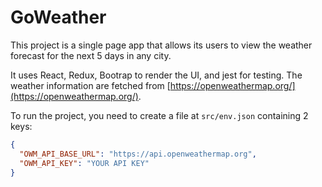# GoWeather

This project is a single page app that allows its users to view the weather
forecast for the next 5 days in any city.

It uses React, Redux, Bootrap to render the UI, and jest for testing. The
weather information are fetched from
[https://openweathermap.org/](https://openweathermap.org/).

To run the project, you need to create a file at `src/env.json` containing 2
keys:

```json
{
  "OWM_API_BASE_URL": "https://api.openweathermap.org",
  "OWM_API_KEY": "YOUR API KEY"
}
```
